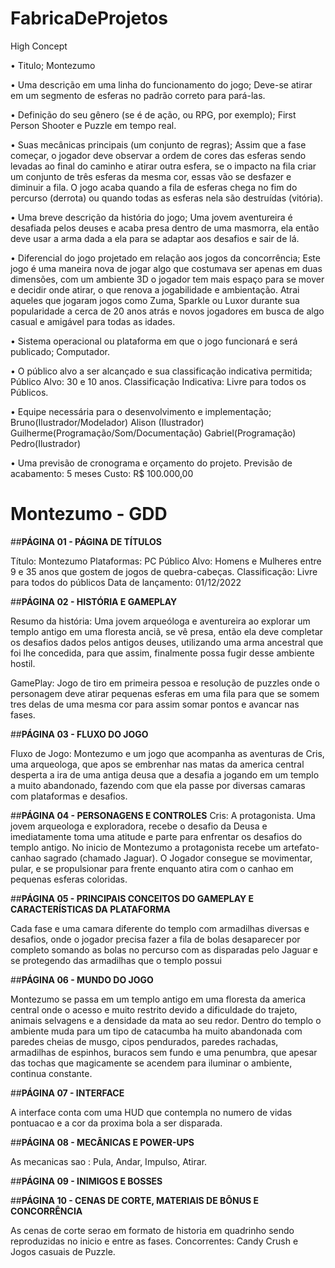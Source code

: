 # FabricaDeProjetos


High Concept

• Titulo; Montezumo

• Uma descrição em uma linha do funcionamento do jogo; Deve-se atirar em um segmento de esferas no padrão correto para pará-las.

• Definição do seu gênero (se é de ação, ou RPG, por exemplo); First Person Shooter e Puzzle em tempo real.

• Suas mecânicas principais (um conjunto de regras); Assim que a fase começar, o jogador deve observar a ordem de cores das esferas sendo levadas ao final do caminho e atirar outra esfera, se o impacto na fila criar um conjunto de três esferas da mesma cor, essas vão se desfazer e diminuir a fila. O jogo acaba quando a fila de esferas chega no fim do percurso (derrota) ou quando todas as esferas nela são destruídas (vitória).

• Uma breve descrição da história do jogo; Uma jovem aventureira é desafiada pelos deuses e acaba presa dentro de uma masmorra, ela então deve usar a arma dada a ela para se adaptar aos desafios e sair de lá.

• Diferencial do jogo projetado em relação aos jogos da concorrência; Este jogo é uma maneira nova de jogar algo que costumava ser apenas em duas dimensões, com um ambiente 3D o jogador tem mais espaço para se mover e decidir onde atirar, o que renova a jogabilidade e ambientação. Atrai aqueles que jogaram jogos como Zuma, Sparkle ou Luxor durante sua popularidade a cerca de 20 anos atrás e novos jogadores em busca de algo casual e amigável para todas as idades.

• Sistema operacional ou plataforma em que o jogo funcionará e será publicado; Computador.

• O público alvo a ser alcançado e sua classificação indicativa permitida; Público Alvo: 30 e 10 anos. Classificação Indicativa: Livre para todos os Públicos.

• Equipe necessária para o desenvolvimento e implementação; Bruno(Ilustrador/Modelador) Alison (Ilustrador) Guilherme(Programação/Som/Documentação) Gabriel(Programação) Pedro(Ilustrador)

• Uma previsão de cronograma e orçamento do projeto.
 Previsão de acabamento: 5 meses
 Custo: R$ 100.000,00
 
 
 
 
 
 # **Montezumo - GDD**

##**PÁGINA 01 - PÁGINA DE TÍTULOS**

Título: Montezumo
Plataformas: PC
Público Alvo: Homens e Mulheres entre 9 e 35 anos que gostem de jogos de quebra-cabeças.
Classificação: Livre para todos do públicos
Data de lançamento: 01/12/2022

##**PÁGINA 02 - HISTÓRIA E GAMEPLAY**

Resumo da história: Uma jovem arqueóloga e aventureira ao explorar um templo antigo em uma floresta anciã, se vê presa, então ela deve completar os desafios dados pelos antigos deuses, utilizando uma arma ancestral que foi lhe concedida, para que assim, finalmente possa fugir desse ambiente hostil.

GamePlay: Jogo de tiro em primeira pessoa e resolução de puzzles onde o personagem deve atirar pequenas esferas em uma fila para que se somem tres delas de uma mesma cor para assim somar pontos e avancar nas fases.

##**PÁGINA 03 - FLUXO DO JOGO**

Fluxo de Jogo: Montezumo e um jogo que acompanha as aventuras de Cris, uma arqueologa, que apos se embrenhar nas matas da america central desperta a ira de uma antiga deusa que a desafia a jogando em um templo a muito abandonado, fazendo com que ela passe por diversas camaras com plataformas e desafios. 


##**PÁGINA 04 - PERSONAGENS E CONTROLES**
Cris: A protagonista. Uma jovem arqueologa e exploradora, recebe o desafio da Deusa e imediatamente toma uma atitude e parte para enfrentar os desafios do templo antigo.
No inicio de Montezumo a protagonista recebe um artefato-canhao sagrado (chamado Jaguar). O Jogador consegue se movimentar, pular, e se propulsionar para frente enquanto atira com o canhao em pequenas esferas coloridas.

##**PÁGINA 05 - PRINCIPAIS CONCEITOS DO GAMEPLAY E CARACTERÍSTICAS DA PLATAFORMA**

Cada fase e uma camara diferente do templo com armadilhas diversas e desafios, onde o jogador precisa fazer a fila de bolas desaparecer por completo somando as bolas no percurso com as disparadas pelo Jaguar e se protegendo das armadilhas que o templo possui

##**PÁGINA 06 - MUNDO DO JOGO**

Montezumo se passa em um templo antigo em uma floresta da america central onde o acesso e muito restrito devido a dificuldade do trajeto, animais selvagens e a densidade da mata ao seu redor.
Dentro do templo o ambiente muda para um tipo de catacumba ha muito abandonada com paredes cheias de musgo, cipos pendurados, paredes rachadas, armadilhas de espinhos, buracos sem fundo e uma penumbra, que apesar das tochas que magicamente se acendem para iluminar o ambiente, continua constante.

##**PÁGINA 07 - INTERFACE**

A interface conta com uma HUD que contempla no numero de vidas pontuacao e a cor da proxima bola a ser disparada.

##**PÁGINA 08 - MECÂNICAS E POWER-UPS**

As mecanicas sao : Pula, Andar, Impulso, Atirar.

##**PÁGINA 09 - INIMIGOS E BOSSES**



##**PÁGINA 10 - CENAS DE CORTE, MATERIAIS DE BÔNUS E CONCORRÊNCIA**

As cenas de corte serao em formato de historia em quadrinho sendo reproduzidas no inicio e entre as fases.
Concorrentes: Candy Crush e Jogos casuais de Puzzle.
